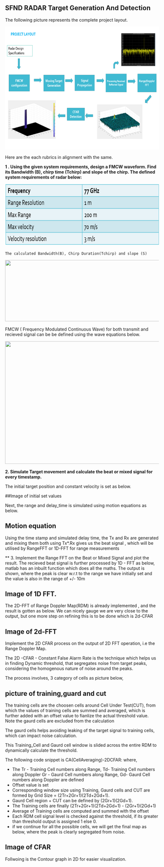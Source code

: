 ## SFND RADAR Target Generation And Detection

The following picture represents the complete project layout.

<img src="https://github.com/vimalrajayyappan/SensorFusionCourse/blob/main/SFND_Radar_Target_Generation_And_Detection/Images/ProjectLayout.png" width="700" height="400" />

Here are the each rubrics in alignment with the same.

**1 . Using the given system requirements, design a FMCW waveform. Find its Bandwidth (B), chirp time (Tchirp) and slope of the chirp.
The defined system requirements of radar below:**

<img src="https://github.com/vimalrajayyappan/SensorFusionCourse/blob/main/SFND_Radar_Target_Generation_And_Detection/Images/RadarSpecifications.png" width="700" height="200" />

```The calculated Bandwidth(B), Chirp Duration(Tchirp) and slope (S)```

<img src="https://github.com/vimalrajayyappan/SensorFusionCourse/blob/main/SFND_Radar_Target_Generation_And_Detection/Images/BTS.png" width="700" height="200" />

FMCW ( Frequency Modulated Continuous Wave) for both transmit and recieved signal can be be defined using the wave equations below. 

<img src="https://github.com/vimalrajayyappan/SensorFusionCourse/blob/main/SFND_Radar_Target_Generation_And_Detection/Images/WaveEquations.png" width="700" height="400" />

**2. Simulate Target movement and calculate the beat or mixed signal for every timestamp.**

The initial target position and constant velocity is set as below.

##Image of initial set values

Next, the range and delay_time is simulated using motion equations as below.
## Motion equation 

Using the time stamp and simulated delay time, the Tx and Rx are generated and mixing them both using Tx*.Rx gives us the beat signal , which will be utilised by RangeFFT or 1D-FFT for range measurements

** 3. Implement the Range FFT on the Beat or Mixed Signal and plot the result.
The recieved beat signal is further processed by 1D - FFT as below, matlab has an inbuilt function which does all the maths.
The output is shown, where the peak is clear w.r.t to the range we have initially set and the value is also in the range of +/- 10m

## Image of 1D FFT.

The 2D-FFT of Range Doppler Map(RDM) is already implemented , and the result is gotten as below.
We can nicely gauge we are very close to the output, but one more step on refining this is to be done which is 2d-CFAR

## Image of 2d-FFT

Implement the 2D CFAR process on the output of 2D FFT operation, i.e the Range Doppler Map.

The 2D -CFAR - Constant False Alarm Rate is the technique which helps us in finding Dynamic threshold, that segregates noise from target peaks, considering the homogenous nature of noise around the peaks.

The process involves, 3 category of cells as picture below, 
## picture of training,guard and cut
The training cells are the choosen cells around Cell Under Test(CUT), from which the values of training cells are summed and averaged, which is
further added with an offset value to fianlize the actual threshold value. Note the gaurd cells are excluded from the calculation

The gaurd cells helps avoiding leaking of the target signal to training cells, which can impact noise calculation.

This Training_Cell and Gaurd cell window is slided across the entire RDM to dynamically calculate the threshold.

The following code snippet is CA(CellAveraging)-2DCFAR:
where, 
- The Tr - Training Cell numbers along Range, Td- Training Cell numbers along Doppler
      Gr - Gaurd Cell numbers along Range, Gd- Gaurd Cell numbers along Doppler are defined
- Offset value is set
- Corresponding window size using Training, Gaurd cells and CUT are formed by 
  Grid Size = (2Tr+2Gr+1)(2Td+2Gd+1).
- Gaurd Cell region + CUT can be defined by (2Gr+1)(2Gd+1).
- The Training cells are finally  (2Tr+2Gr+1)(2Td+2Gd+1) - (2Gr+1)(2Gd+1)
- Average of Training cells are computed and summed with the offset
- Each RDM cell signal level is checked against the threshold, if its greater than threshold output is assigned 1 else 0.
- if we continue for all the possible cells, we will get the final map as below, where the peak is clearly segregated from noise.

## Image of CFAR

Follwoing is the Contour graph in 2D for easier visualization.








